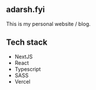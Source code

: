 ## adarsh.fyi
  
  This is my personal website / blog.
  
## Tech stack

* NextJS
* React
* Typescript
* SASS
* Vercel
